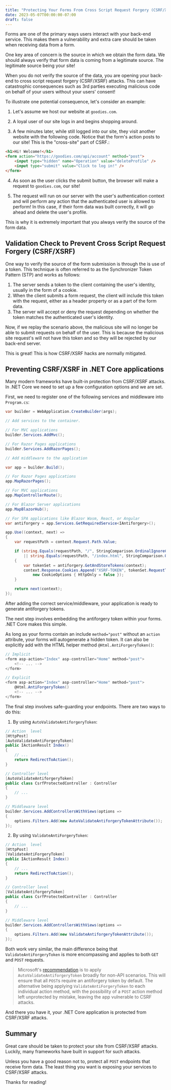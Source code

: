 ```yaml
---
title: "Protecting Your Forms From Cross Script Request Forgery (CSRF/XSRF) Attacks"
date: 2023-05-07T00:00:00-07:00
draft: false
---
```


Forms are one of the primary ways users interact with your back-end service. This makes them a vulnerability and extra care should be taken when receiving data from a form.

One key area of concern is the source in which we obtain the form data. We should always verify that form data is coming from a legitimate source. The legitimate source being your site!

When you do not verify the source of the data, you are opening your back-end to cross script request forgery (CSRF/XSRF) attacks. This can have catastrophic consequences such as 3rd parties executing malicious code on behalf of your users without your users' consent!

To illustrate one potential consequence, let's consider an example:

1. Let's assume we host our website at `goodies.com`.

2. A loyal user of our site logs in and begins shopping around. 

3. A few minutes later, while still logged into our site, they visit another website with the following code. Notice that the form's action posts to our site! This is the "cross-site" part of CSRF.:
```html
<h1>Hi! Welcome!</h1>
<form action="https://goodies.com/api/account" method="post">
    <input type="hidden" name="Operation" value="deleteProfile" />
    <input type="submit" value="Click to log in!" />
</form>
```

4. As soon as the user clicks the submit button, the browser will make a request to `goodies.com`, our site!

5. The request will run on our server with the user's authentication context and will perform any action that the authenticated user is allowed to perform! In this case, if their form data was built correctly, it will go ahead and delete the user's profile.

This is why it is extremely important that you always verify the source of the form data.

## Validation Check to Prevent Cross Script Request Forgery (CSRF/XSRF)

One way to verify the source of the form submission is through the is use of a token. This technique is often referred to as the Synchronizer Token Pattern (STP) and works as follows:

1. The server sends a token to the client containing the user's identity, usually in the form of a cookie.
2. When the client submits a form request, the client will include this token with the request, either as a header property or as a part of the form data.
3. The server will accept or deny the request depending on whether the token matches the authenticated user's identity.

Now, if we replay the scenario above, the malicious site will no longer be able to submit requests on behalf of the user. This is because the malicious site request's will not have this token and so they will be rejected by our back-end server. 

This is great! This is how CSRF/XSRF hacks are normally mitigated.

## Preventing CSRF/XSRF in .NET Core applications

Many modern frameworks have built-in protection from CSRF/XSRF attacks. In .NET Core we need to set up a few configuration options and we are set.

First, we need to register one of the following services and middleware into `Program.cs`:
```c#
var builder = WebApplication.CreateBuilder(args);

// Add services to the container.

// For MVC applications
builder.Services.AddMvc();

// For Razor Pages applications
builder.Services.AddRazorPages();

// Add middleware to the application

var app = builder.Build();

// For Razor Pages applications
app.MapRazorPages();

// For MVC applications
app.MapControllerRoute();

// For Blazor Server applications
app.MapBlazorHub();

// For SPA applications like Blazor Wasm, React, or Angular
var antiforgery = app.Services.GetRequiredService<IAntiforgery>();

app.Use((context, next) =>
{
    var requestPath = context.Request.Path.Value;

    if (string.Equals(requestPath, "/", StringComparison.OrdinalIgnoreCase)
        || string.Equals(requestPath, "/index.html", StringComparison.OrdinalIgnoreCase))
    {
        var tokenSet = antiforgery.GetAndStoreTokens(context);
        context.Response.Cookies.Append("XSRF-TOKEN", tokenSet.RequestToken!,
            new CookieOptions { HttpOnly = false });
    }

    return next(context);
});
```
After adding the correct service/middleware, your application is ready to generate antiforgery tokens.

The next step involves embedding the antiforgery token within your forms. .NET Core makes this simple. 

As long as your forms contain an include `method="post"` without an `action` attribute, your forms will autogenerate a hidden token. It can also be explicitly add with the HTML helper method `@Html.AntiForgeryToken()`:

```c#
// Implicit
<form asp-action="Index" asp-controller="Home" method="post">
    <!-- ... -->
</form>

// Explicit
<form asp-action="Index" asp-controller="Home" method="post">
    @Html.AntiForgeryToken()
    <!-- ... -->
</form>
```

The final step involves safe-guarding your endpoints. There are two ways to do this: 

1. By using `AutoValidateAntiforgeryToken`:

```c#
// Action  level
[HttpPost]
[AutoValidateAntiForgeryToken]
public IActionResult Index()
{
    // ...
    return RedirectToAction();
}

// Controller level
[AutoValidateAntiforgeryToken]
public class CsrfProtectedController : Controller
{
    // ...
}

// Middleware level
builder.Services.AddControllersWithViews(options =>
{
    options.Filters.Add(new AutoValidateAntiforgeryTokenAttribute());
});
```

2. By using `ValidateAntiForgeryToken`:
```c#
// Action  level
[HttpPost]
[ValidateAntiForgeryToken]
public IActionResult Index()
{
    // ...
    return RedirectToAction();
}

// Controller level
[ValidateAntiforgeryToken]
public class CsrfProtectedController : Controller
{
    // ...
}

// Middleware level
builder.Services.AddControllersWithViews(options =>
{
    options.Filters.Add(new ValidateAntiforgeryTokenAttribute());
});
```

Both work very similar, the main difference being that `ValidateAntiForgeryToken` is more encompassing and applies to both `GET` and `POST` requests. 

> Microsoft's [recommendation](https://learn.microsoft.com/en-us/aspnet/core/security/anti-request-forgery?view=aspnetcore-7.0#automatically-validate-antiforgery-tokens-for-unsafe-http-methods-only) is to apply `AutoValidateAntiforgeryToken` broadly for non-API scenarios. This will ensure that all `POST`s require an antiforgery token by default. The alternative being applying `ValidateAntiForgeryToken` to each individual action method, with the possibility of a `POST` action method left unprotected by mistake, leaving the app vulnerable to CSRF attacks.

And there you have it, your .NET Core application is protected from CSRF/XSRF attacks.


## Summary

Great care should be taken to protect your site from CSRF/XSRF attacks. Luckily, many frameworks have built in support for such attacks.

Unless you have a good reason not to, protect all `POST` endpoints that receive form data.
The least thing you want is exposing your services to CSRF/XSRF attacks. 

Thanks for reading!